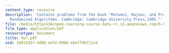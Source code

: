 ```yaml
---
content_type: resource
description: 'Contains problems from the book "Motwani, Rajeez, and Prabhakar Raghavan.
  Randomized Algorithms. Cambridge: Cambridge University Press,1995."'
file: /media/https%3A/open-learning-course-data-rc.s3.amazonaws.com/6-856j-randomized-algorithms-fall-2002/26012d574d88ee7e0988ebe7f9b711cd_hw7.pdf
file_type: application/pdf
resourcetype: Document
title: hw7.pdf
uid: 26012d57-4d88-ee7e-0988-ebe7f9b711cd
---
```

